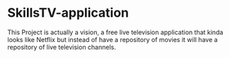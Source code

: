 # SkillsTV-application
This Project is actually a vision, a free live television application that kinda looks like Netflix but instead of have a repository of movies it will have a repository of live television channels.
